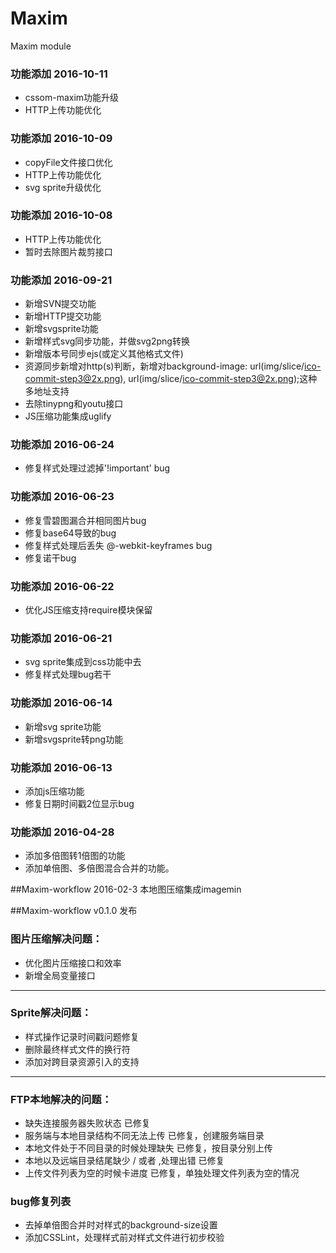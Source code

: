 # Maxim
Maxim module

### 功能添加 2016-10-11
- cssom-maxim功能升级
- HTTP上传功能优化

### 功能添加 2016-10-09
- copyFile文件接口优化
- HTTP上传功能优化
- svg sprite升级优化


### 功能添加 2016-10-08
- HTTP上传功能优化
- 暂时去除图片裁剪接口


### 功能添加 2016-09-21
- 新增SVN提交功能
- 新增HTTP提交功能
- 新增svgsprite功能
- 新增样式svg同步功能，并做svg2png转换
- 新增版本号同步ejs(或定义其他格式文件)
- 资源同步新增对http(s)判断，新增对background-image: url(img/slice/ico-commit-step3@2x.png), url(img/slice/ico-commit-step3@2x.png);这种多地址支持
- 去除tinypng和youtu接口
- JS压缩功能集成uglify


### 功能添加 2016-06-24
- 修复样式处理过滤掉'!important' bug

### 功能添加 2016-06-23
- 修复雪碧图漏合并相同图片bug
- 修复base64导致的bug
- 修复样式处理后丢失 @-webkit-keyframes bug
- 修复诺干bug



### 功能添加 2016-06-22
- 优化JS压缩支持require模块保留

### 功能添加 2016-06-21
- svg sprite集成到css功能中去
- 修复样式处理bug若干



### 功能添加 2016-06-14
- 新增svg sprite功能
- 新增svgsprite转png功能


### 功能添加 2016-06-13
- 添加js压缩功能
- 修复日期时间戳2位显示bug

### 功能添加 2016-04-28
- 添加多倍图转1倍图的功能
- 添加单倍图、多倍图混合合并的功能。


##Maxim-workflow  2016-02-3
本地图压缩集成imagemin


##Maxim-workflow  v0.1.0  发布

### 图片压缩解决问题：
- 优化图片压缩接口和效率
- 新增全局变量接口

----------

### Sprite解决问题：
- 样式操作记录时间戳问题修复
- 删除最终样式文件的换行符
- 添加对跨目录资源引入的支持

----------

### FTP本地解决的问题：
- 缺失连接服务器失败状态  已修复
- 服务端与本地目录结构不同无法上传  已修复，创建服务端目录
- 本地文件处于不同目录的时候处理缺失  已修复，按目录分别上传
- 本地以及远端目录结尾缺少 / 或者 \,处理出错  已修复
- 上传文件列表为空的时候卡进度  已修复，单独处理文件列表为空的情况

### bug修复列表
- 去掉单倍图合并时对样式的background-size设置
- 添加CSSLint，处理样式前对样式文件进行初步校验


